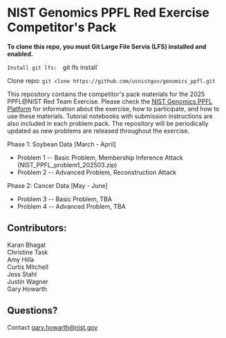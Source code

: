 # NIST Genomics PPFL Red Exercise Competitor's Pack

**To clone this repo, you must Git Large File Servis (LFS) installed and enabled.**

`Install git lfs: 
`git lfs install`

Clone repo: 
`git clone https://github.com/usnistgov/genomics_ppfl.git`


This repository contains the competitor's pack materials for the 2025 PPFL@NIST Red Team Exercise. 
Please check the [NIST Genomics PPFL Platform](https://pages.nist.gov/genomics_ppfl/index.html) for information about the exercise, how to participate, and how to use these materials. 
Tutorial notebooks with submission instructions are also included in each problem pack. 
The repository will be periodically updated as new problems are released throughout the exercise.  

Phase 1: Soybean Data [March - April]
* Problem 1 -- Basic Problem, Membership Inference Attack (NIST_PPFL_problem1_202503.zip)
* Problem 2 -- Advanced Problem, Reconstruction Attack 

Phase 2: Cancer Data [May - June]
* Problem 3 -- Basic Problem, TBA
* Problem 4 -- Advanced Problem, TBA
   
## Contributors: 
Karan Bhagat  
Christine Task  
Amy Hilla  
Curtis Mitchell  
Jess Stahl  
Justin Wagner  
Gary Howarth

## Questions? 
Contact gary.howarth@nist.gov
